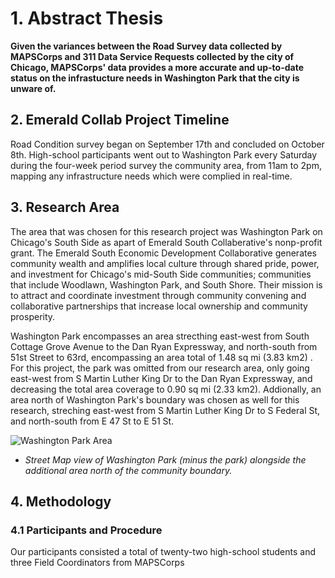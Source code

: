 # 1. Abstract Thesis
**Given the variances between the Road Survey data collected by MAPSCorps and 311 Data Service Requests collected by the city of Chicago, MAPSCorps' data provides a more accurate and up-to-date status on the infrastucture needs in Washington Park that the city is unware of.** 

## 2. Emerald Collab Project Timeline 
Road Condition survey began on September 17th and concluded on October 8th. High-school participants went out to Washington Park every Saturday during the four-week period survey the community area, from 11am to 2pm, mapping any infrastructure needs which were complied in real-time. 

## 3. Research Area
The area that was chosen for this research project was Washington Park on Chicago's South Side as apart of Emerald South Collaberative's nonp-profit grant. The Emerald South Economic Development Collaborative generates community wealth and amplifies local culture through shared pride, power, and investment for Chicago's mid-South Side communities; communities that include Woodlawn, Washington Park, and South Shore. Their mission is to attract and coordinate investment through community convening and collaborative partnerships that increase local ownership and community prosperity.

Washington Park encompasses an area strecthing east-west from South Cottage Grove Avenue to the Dan Ryan Expressway, and north-south from 51st Street to 63rd, encompassing an area total of 1.48 sq mi (3.83 km2) . For this project, the park was omitted from our research area, only going east-west from S Martin Luther King Dr to the Dan Ryan Expressway, and decreasing the total area coverage to 0.90 sq mi (2.33 km2). Addionally, an area north of Washington Park's boundary was chosen as well for this research, streching east-west from S Martin Luther King Dr to S Federal St, and north-south  from E 47 St to E 51 St.

![Washington Park Area](https://i.imgur.com/EhisTEm.png "Research Area")
- *Street Map view of Washington Park (minus the park) alongside the additional area north of the community boundary.*

## 4. Methodology
### 4.1 Participants and Procedure 
Our participants consisted a total of twenty-two high-school students and three Field Coordinators from MAPSCorps
